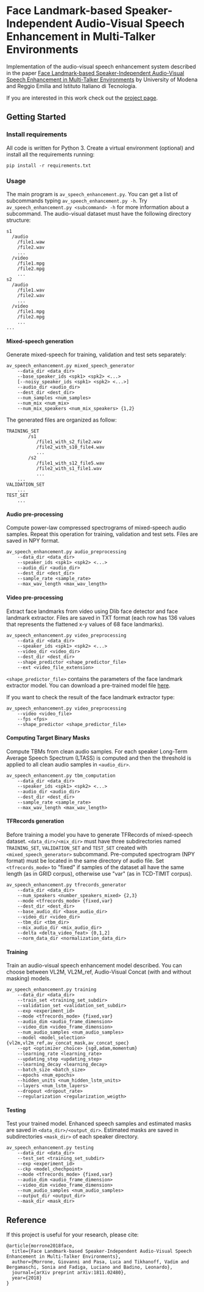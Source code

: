 # Face Landmark-based Speaker-Independent Audio-Visual Speech Enhancement in Multi-Talker Environments
Implementation of the audio-visual speech enhancement system described in the paper [Face Landmark-based Speaker-Independent Audio-Visual Speech Enhancement in Multi-Talker Environments](https://arxiv.org/abs/1811.02480) by University of Modena and Reggio Emilia and Istituto Italiano di Tecnologia.

If you are interested in this work check out the [project page](https://dr-pato.github.io/audio_visual_speech_enhancement/).

## Getting Started
### Install requirements
All code is written for Python 3. Create a virtual environment (optional) and install all the requirements running:
```
pip install -r requirements.txt
```
### Usage
The main program is ```av_speech_enhancement.py```. You can get a list of subcommands typing ```av_speech_enhancement.py -h```.  Try ```av_speech_enhancement.py <subcommand> -h``` for more information about a subcommand.
The audio-visual dataset must have the following directory structure:
```
s1
  /audio
	/file1.waw
	/file2.wav
	...
  /video
	/file1.mpg
	/file2.mpg
	...
s2
  /audio
	/file1.wav
	/file2.wav
	...
  /video
	/file1.mpg
	/file2.mpg
	...
...
```
#### Mixed-speech generation
Generate mixed-speech for training, validation and test sets separately:
```
av_speech_enhancement.py mixed_speech_generator
	--data_dir <data_dir>
	--base_speaker_ids <spk1> <spk2> <...>
	[--noisy_speaker_ids <spk1> <spk2> <...>]
	--audio_dir <audio_dir>
	--dest_dir <dest_dir>
	--num_samples <num_samples>
	--num_mix <num_mix>
	--num_mix_speakers <num_mix_speakers> {1,2}
```
The generated files are organized as follow:
```
TRAINING_SET
	    /s1
	       /file1_with_s2_file2.wav
	       /file2_with_s10_file4.wav
	       ...
	    /s2
	       /file1_with_s12_file5.wav
	       /file2_with_s1_file1.wav
	       ...
	...
VALIDATION_SET
	...
TEST_SET
	...
```
#### Audio pre-processing
Compute power-law compressed spectrograms of mixed-speech audio samples. Repeat this operation for training, validation and test sets. Files are saved in NPY format.
```
av_speech_enhancement.py audio_preprocessing
	--data_dir <data_dir>
	--speaker_ids <spk1> <spk2> <...>
	--audio_dir <audio_dir>
	--dest_dir <dest_dir>
	--sample_rate <sample_rate>
	--max_wav_length <max_wav_length>
```
#### Video pre-processing
Extract face landmarks from video using Dlib face detector and face landmark extractor. Files are saved in TXT format (each row has 136 values that represents the flattened x-y values of 68 face landmarks).
```
av_speech_enhancement.py video_preprocessing
	--data_dir <data_dir>
	--speaker_ids <spk1> <spk2> <...>
	--video_dir <video_dir>
	--dest_dir <dest_dir>
	--shape_predictor <shape_predictor_file>
	--ext <video_file_extension>
```
```<shape_predictor_file>```  contains the parameters of the face landmark extractor model. You can download a pre-trained model file [here](http://dlib.net/files/shape_predictor_68_face_landmarks.dat.bz2).

If you want to check the result of the face landmark extractor type:
```
av_speech_enhancement.py video_preprocessing
	--video <video_file>
	--fps <fps>
	--shape_predictor <shape_predictor_file>
```

#### Computing Target Binary Masks
Compute TBMs from clean audio samples. For each speaker Long-Term Average Speech Spectrum (LTASS) is computed and then the threshold is applied to all clean audio samples in ```<audio_dir>```.
```
av_speech_enhancement.py tbm_computation
	--data_dir <data_dir>
	--speaker_ids <spk1> <spk2> <...>
	--audio_dir <audio_dir>
	--dest_dir <dest_dir>
	--sample_rate <sample_rate>
	--max_wav_length <max_wav_length>
```

#### TFRecords generation
Before training a model you have to generate TFRecords of mixed-speech dataset. ```<data_dir>/<mix_dir>``` must have three subdirectories named ```TRAINING_SET```, ```VALIDATION_SET``` and ```TEST_SET``` created with ```<mixed_speech_generator>``` subcommand. Pre-computed spectrogram (NPY format) must be located in the same directory of audio file.
Set ```<tfrecords_mode>```  to "fixed" if samples of the dataset all have the same length (as in GRID corpus), otherwise use "var" (as in TCD-TIMIT corpus).
```
av_speech_enhancement.py tfrecords_generator
	--data_dir <data_dir>
	--num_speakers <number_speakers_mixed> {2,3}
	--mode <tfrecords_mode> {fixed,var}
	--dest_dir <dest_dir>
	--base_audio_dir <base_audio_dir>
	--video_dir <video_dir>
	--tbm_dir <tbm_dir>
	--mix_audio_dir <mix_audio_dir>
	--delta <delta_video_feat> {0,1,2]
	--norm_data_dir <normalization_data_dir>
```
#### Training
Train an audio-visual speech enhancement model described. You can choose between VL2M, VL2M_ref, Audio-Visual Concat (with and without masking) models.
```
av_speech_enhancement.py training
	--data_dir <data_dir>
	--train_set <training_set_subdir>
	--validation_set <validation_set_subdir>
	--exp <experiment_id>
	--mode <tfrecords_mode> {fixed,var}
	--audio_dim <audio_frame_dimension>
	--video_dim <video_frame_dimension>
	--num_audio_samples <num_audio_samples>
	--model <model_selection> {vl2m,vl2m_ref,av_concat_mask,av_concat_spec}
	--opt <optimizer_choice> {sgd,adam,momentum}
	--learning_rate <learning_rate>
	--updating_step <updating_step>
	--learning_decay <learning_decay>
	--batch_size <batch_size>
	--epochs <num_epochs>
	--hidden_units <num_hidden_lstm_units>
	--layers <num_lstm_layers>
	--dropout <dropout_rate>
	--regularization <regularization_weigth>
```
#### Testing
Test your trained model. Enhanced speech samples and estimated masks are saved in ```<data_dir>/<output_dir>```. Estimated masks are saved  in subdirectories ```<mask_dir>``` of each speaker directory.
```
av_speech_enhancement.py testing
	--data_dir <data_dir>
	--test_set <training_set_subdir>
	--exp <experiment_id>
	--ckp <model_chechpoint>
	--mode <tfrecords_mode> {fixed,var}
	--audio_dim <audio_frame_dimension>
	--video_dim <video_frame_dimension>
	--num_audio_samples <num_audio_samples>
	--output_dir <output_dir>
	--mask_dir <mask_dir>
```
## Reference
If this project is useful for your research, please cite:
```
@article{morrone2018face,
  title={Face Landmark-based Speaker-Independent Audio-Visual Speech Enhancement in Multi-Talker Environments},
  author={Morrone, Giovanni and Pasa, Luca and Tikhanoff, Vadim and Bergamaschi, Sonia and Fadiga, Luciano and Badino, Leonardo},
  journal={arXiv preprint arXiv:1811.02480},
  year={2018}
}
```
